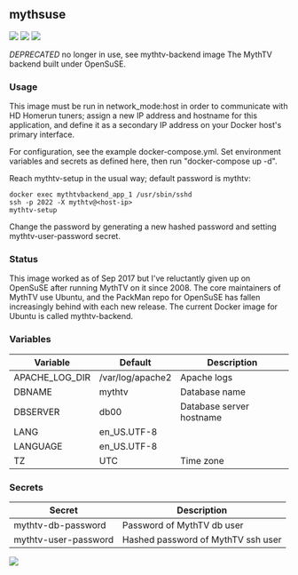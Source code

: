 ## mythsuse
[![](https://images.microbadger.com/badges/version/instantlinux/mythsuse.svg)](https://microbadger.com/images/instantlinux/mythsuse "Version badge") [![](https://images.microbadger.com/badges/image/instantlinux/mythsuse.svg)](https://microbadger.com/images/instantlinux/mythsuse "Image badge") [![](https://images.microbadger.com/badges/commit/instantlinux/mythsuse.svg)](https://microbadger.com/images/instantlinux/mythsuse "Commit badge")

*DEPRECATED* no longer in use, see mythtv-backend image
The MythTV backend built under OpenSuSE.

### Usage

This image must be run in network_mode:host in order to communicate with HD Homerun tuners; assign a new IP address and hostname for this application, and define it as a secondary IP address on your Docker host's primary interface.

For configuration, see the example docker-compose.yml. Set environment variables and secrets as defined here, then run "docker-compose up -d".

Reach mythtv-setup in the usual way; default password is mythtv:
~~~
docker exec mythtvbackend_app_1 /usr/sbin/sshd
ssh -p 2022 -X mythtv@<host-ip>
mythtv-setup
~~~
Change the password by generating a new hashed password and setting mythtv-user-password secret.

### Status

This image worked as of Sep 2017 but I've reluctantly given up on OpenSuSE after running MythTV on it since 2008. The core maintainers of MythTV use Ubuntu, and the PackMan repo for OpenSuSE has fallen increasingly behind with each new release. The current Docker image for Ubuntu is called mythtv-backend.

### Variables
Variable | Default | Description
-------- | ------- | -----------
APACHE_LOG_DIR | /var/log/apache2 | Apache logs
DBNAME | mythtv | Database name
DBSERVER | db00 | Database server hostname
LANG | en_US.UTF-8 | 
LANGUAGE | en_US.UTF-8 | 
TZ | UTC | Time zone

### Secrets
Secret | Description
------ | -----------
mythtv-db-password | Password of MythTV db user
mythtv-user-password | Hashed password of MythTV ssh user

[![](https://images.microbadger.com/badges/license/instantlinux/mythsuse.svg)](https://microbadger.com/images/instantlinux/mythsuse "License badge")
